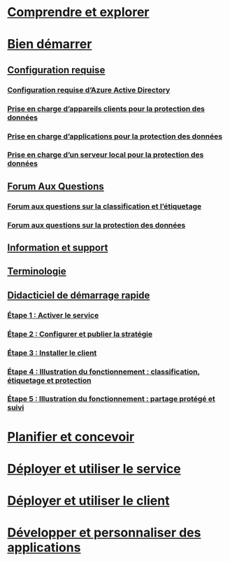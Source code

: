 # [Comprendre et explorer](/information-protection/understand-explore/what-is-information-protection)
# [Bien démarrer](requirements-azure-rms.md)
## [Configuration requise](requirements.md)
### [Configuration requise d’Azure Active Directory](requirements-azure-ad.md)
### [Prise en charge d’appareils clients pour la protection des données](requirements-client-devices.md)
### [Prise en charge d’applications pour la protection des données](requirements-applications.md)
### [Prise en charge d’un serveur local pour la protection des données](requirements-servers.md)
## [Forum Aux Questions](faqs.md)
### [Forum aux questions sur la classification et l’étiquetage](faqs-infoprotect.md)
### [Forum aux questions sur la protection des données](faqs-rms.md)
## [Information et support](information-support.md)
## [Terminologie](terminology.md)
## [Didacticiel de démarrage rapide](infoprotect-quick-start-tutorial.md)
### [Étape 1 : Activer le service](infoprotect-tutorial-step1.md)
### [Étape 2 : Configurer et publier la stratégie](infoprotect-tutorial-step2.md)
### [Étape 3 : Installer le client](infoprotect-tutorial-step3.md)
### [Étape 4 : Illustration du fonctionnement : classification, étiquetage et protection](infoprotect-tutorial-step4.md)
### [Étape 5 : Illustration du fonctionnement : partage protégé et suivi](infoprotect-tutorial-step5.md)
# [Planifier et concevoir](/information-protection/plan-design/deployment-roadmap)
# [Déployer et utiliser le service](/information-protection/deploy-use/activate-service)
# [Déployer et utiliser le client](/information-protection/rms-client/use-client)
# [Développer et personnaliser des applications](/information-protection/develop/developers-guide)


